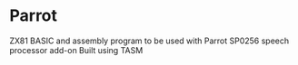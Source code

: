 # Parrot
ZX81 BASIC and assembly program to be used with Parrot SP0256 speech processor add-on
Built using TASM
